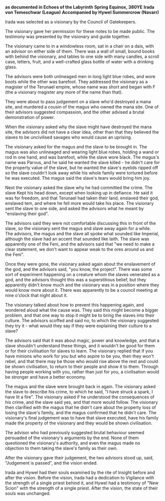 **as documented in Echoes of the Labyrinth**
**Spring Equinox, 380YE**
**Irada von Temeschwar (League)**
**Accompanied by Hywel Summercrow (Navarr)**

Irada was selected as a visionary by the Council of Gatekeepers.

The visionary gave her permission for these notes to be made public. The testimony was presented by the visionary and guide together.

The visionary came to in a windowless room, sat in a chair on a dais, with an advisor on either side of them. There was a wall of small, bound books with behind the visionary, and tables to one side with many candles, a scroll case, letters, fruit, and a well-crafted glass bottle of water with a drinking glass.

The advisors were both unlineaged men in long light blue robes, and wore boots while the other was barefoot. They addressed the visionary as a magister of the Terunael  empire, whose name was short and began with F (the a visionary magister
any more of the name than that).

They were about to pass judgement on a slave who'd destroyed a mana site, and murdered a cousin of the magus who owned the mana site. One of their advisors suggested compassion, and the other advised a brutal demonstration of power.

When the visionary asked why the slave might have destroyed the mana site, the advisors did not have a clear idea, other than that they believed the slaves to be uncivilised savages who would cause an uprising.

The visionary asked for the magus and the slave to be brought in. The magus was also unlineaged and wearing light blue robes, holding a wand or rod in one hand, and was barefoot, while the slave wore black. The magus's name was Parvus, and he said he wanted the slave killed - he didn't care for the property value of the slave, but he wanted the slave's eyelids ripped off so the slave couldn't look away while his whole family were tortured before he was executed. The magus said the slave's tears would bring him joy.

Next the visionary asked the slave why he had committed the crime. The slave Kept his head down, except when looking up in defiance. He said it was for freedom, and that Terunael had taken their land, enslaved their god, enslaved tem, and where he fell more would take his place. The visionary sent the slave to one side, and asked the advisors what he meant by "enslaving their god".

The advisors said they were not comfortable discussing this in front of the slave, so the visionary sent the magus and slave away again for a while. The advisors, the magus and the slave all spoke what sounded like Imperial, although the slave had an accent that sounded like laith. The slave was apparently one of the Feni, and the advisors said that "we need to make a clear statement, we don't want to appear weak to the ores around us and the Feni".

Once they were gone, the visionary asked again about the enslavement of the god, and the advisors said, "you know, the project". There was some sort of experiment happening on a creature whom the slaves venerated as a god, and the advisors thought this was a superstitious belief, but they apparently didn't know much and the visionary was in a position where they would know more about it. There was apparently to be a council meeting at nine o'clock that night about it.

The visionary talked about how to prevent this happening again, and wondered aloud what the cause was. They said this might become a bigger problem, and that one way to stop it might be to bring the slaves into their culture. The advisors scoffed and said no, to which the visionary suggested they try it - what would they say if they were explaining their culture to a slave?

The advisors said that it was about magic, power and knowledge, and that a slave shouldn't understand these things, and it wouldn't be good for them or for their civilisation for slaves to learn. The visionary replied that if you have minions who work for you but who aspire to be you, then they won't rebel, and that there may be those who would rise above the rest and could be shown civilisation, to return to their people and show it to them. Through having people working with you, rather than just for you, a civilisation would be stronger and have a better economy.

The magus and the slave were brought back in again. The visionary asked the slave to describe his crime, to which he said, "I have struck a spark, I have lit a fire". The visionary asked if he understood the consequences of his crime, and the slave said yes, and that more would follow. The visionary then clarified with the magus that he didn't care about the property loss of losing the slave's family, and the magus confirmed that he didn't care. The visionary's final judgement was to have that slave executed, have his family made the property of the visionary and they would be shown civilisation.

The advisor who had previously suggested brutal behaviour seemed persuaded of the visionary's arguments by the end. None of them questioned the visionary's authority, and even the magus made no objection to them taking the slave's family as their own.

After the visionary gave their judgement, the two advisors stood up, said, "Judgement is passed", and the vision ended.

Irada and Hywel had their souls examined by the rite of Insight before and after the vision. Before the vision, Irada had a dedication to Vigilance with the strength of a single priest behind it, and Hywel had a testimony of "New Scion" with the strength of a single priest. After the vision, the state of their souls was unchanged.